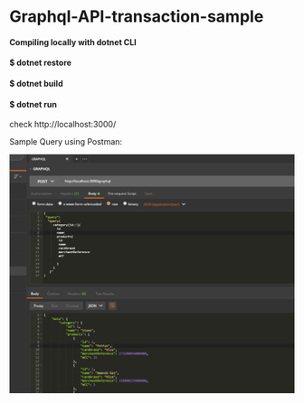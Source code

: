 # Graphql-API-transaction-sample
#### Compiling locally with dotnet CLI
#### $ dotnet restore
#### $ dotnet build
#### $ dotnet run

check http://localhost:3000/

Sample Query using Postman:

![Screenshot](graph.PNG)
